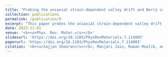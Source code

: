 ```yaml
---
title: "Probing the uniaxial strain-dependent valley drift and Berry curvature in monolayer MoSi2N4"
collection: publications
permalink: /publication/9
excerpt: "This paper probes the uniaxial strain-dependent valley drift and Berry curvature in monolayer MoSi2N4."
date: 2023-11-01
venue: '<b><u>Phys. Rev. Mater.</u></b>'
slidesurl: 'https://doi.org/10.1103/PhysRevMaterials.7.114003'
paperurl: 'https://doi.org/10.1103/PhysRevMaterials.7.114003'
citation: '<b><u>Sajjan Sheoran</u></b>, Manjari Jain, Ruman Moulik, and Saswata Bhattacharya. "Probing the uniaxial strain-dependent valley drift and Berry curvature in monolayer MoSi2N4." <i><b><u>Phys. Rev. Mater.</u></b></i> 7, 114003 (2023).'
---
```

